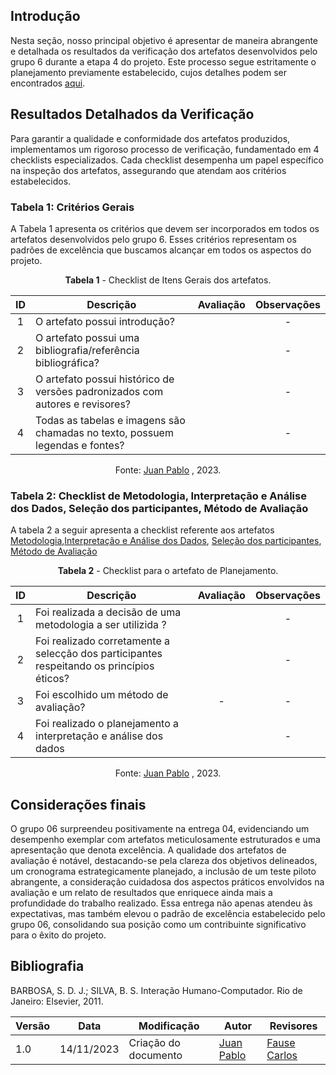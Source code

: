 ## Introdução

Nesta seção, nosso principal objetivo é apresentar de maneira abrangente e detalhada os resultados da verificação dos artefatos desenvolvidos pelo grupo 6 durante a etapa 4 do projeto. Este processo segue estritamente o planejamento previamente estabelecido, cujos detalhes podem ser encontrados [aqui]().

## Resultados Detalhados da Verificação

Para garantir a qualidade e conformidade dos artefatos produzidos, implementamos um rigoroso processo de verificação, fundamentado em 4 checklists especializados. Cada checklist desempenha um papel específico na inspeção dos artefatos, assegurando que atendam aos critérios estabelecidos. 

### Tabela 1: Critérios Gerais

A Tabela 1 apresenta os critérios que devem ser incorporados em todos os artefatos desenvolvidos pelo grupo 6. Esses critérios representam os padrões de excelência que buscamos alcançar em todos os aspectos do projeto.
<center>

**Tabela 1** - Checklist de Itens Gerais dos artefatos.


| ID  | Descrição                                                                                              | Avaliação | Observações |
| :-: | ------------------------------------------------------------------------------------------------------ | :-------: | :---------: |
|  1  | O artefato possui introdução?                                                                          |        |      -      |
|  2  | O artefato possui uma bibliografia/referência bibliográfica?                                           |         |      -      |
|  3  | O artefato possui histórico de versões padronizados com autores e revisores? |         |      -      |
|  4  | Todas as tabelas e imagens são chamadas no texto, possuem legendas e fontes?                           |         |      -      |


Fonte: [Juan Pablo](https://github.com/Juan-Ricarte) , 2023.

</center>

### Tabela 2: Checklist de Metodologia, Interpretação e Análise dos Dados, Seleção dos participantes, Método de Avaliação

A tabela 2 a seguir apresenta a checklist referente aos artefatos [Metodologia](https://interacao-humano-computador.github.io/2023.2-Caesb/des-aval-des/plan-rel-res/#metodologia),[Interpretação e Análise dos Dados](https://interacao-humano-computador.github.io/2023.2-Caesb/des-aval-des/plan-rel-res/#interpretacao-e-analise-de-dados), [Seleção dos participantes](https://interacao-humano-computador.github.io/2023.2-Caesb/des-aval-des/plan-rel-res/#selecao-dos-participantes), [ Método de Avaliação](https://interacao-humano-computador.github.io/2023.2-Caesb/des-aval-des/plan-rel-res/#metodo-de-avaliacao) 
<center>

**Tabela 2** - Checklist para o artefato de Planejamento.

| ID  | Descrição                                                                                                                                                      | Avaliação | Observações |
| :-: | -------------------------------------------------------------------------------------------------------------------------------------------------------------- | :-------: | :---------: |
|  1  |Foi realizada a decisão de uma metodologia a ser utilizida ?                                                                      |           |      -      |
|  2  |Foi realizado corretamente a selecção dos participantes respeitando os princípios éticos?                                                                      |           |      -      |
|  3  |Foi escolhido um método de avaliação?                                                                    |     -     |      -      |
|  4 |Foi realizado o planejamento a interpretação e análise dos dados                                                                   |         |      -      |



Fonte: [Juan Pablo](https://github.com/Juan-Ricarte) , 2023.

</center>






## Considerações finais

O grupo 06 surpreendeu positivamente na entrega 04, evidenciando um desempenho exemplar com artefatos meticulosamente estruturados e uma apresentação que denota excelência. A qualidade dos artefatos de avaliação é notável, destacando-se pela clareza dos objetivos delineados, um cronograma estrategicamente planejado, a inclusão de um teste piloto abrangente, a consideração cuidadosa dos aspectos práticos envolvidos na avaliação e um relato de resultados que enriquece ainda mais a profundidade do trabalho realizado. Essa entrega não apenas atendeu às expectativas, mas também elevou o padrão de excelência estabelecido pelo grupo 06, consolidando sua posição como um contribuinte significativo para o êxito do projeto.

## Bibliografia

 BARBOSA, S. D. J.; SILVA, B. S. Interação Humano-Computador. Rio de Janeiro: Elsevier, 2011.




 Versão | Data       | Modificação                             | Autor                         | Revisores                         |
| ------ | ---------- | --------------------------------------- | ----------------------------- | ----------------------------- |
|    1.0   |   14/11/2023   |   Criação do documento |  [Juan Pablo](https://github.com/Juan-Ricarte) | [Fause Carlos](https://github.com/FauseSkyWalker)|

